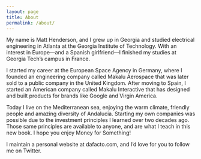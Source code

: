 ```yaml
---
layout: page
title: About
permalink: /about/
---
```


My name is Matt Henderson, and I grew up in Georgia and studied electrical engineering in Atlanta at the Georgia Institute of Technology. With an interest in Europe—and a Spanish girlfriend—I finished my studies at Georgia Tech’s campus in France.

I started my career at the European Space Agency in Germany, where I founded an engineering company called Makalu Aerospace that was later sold to a public company in the United Kingdom. After moving to Spain, I started an American company called Makalu Interactive that has designed and built products for brands like Google and Virgin America.

Today I live on the Mediterranean sea, enjoying the warm climate, friendly people and amazing diversity of Andalucia. Starting my own companies was possible due to the investment principles I learned over two decades ago. Those same principles are available to anyone, and are what I teach in this new book. I hope you enjoy Money for Something!

I maintain a personal website at dafacto.com, and I’d love for you to follow me on Twitter.
